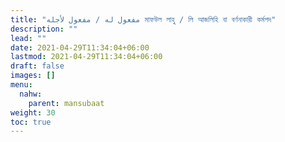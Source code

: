 ```yaml
---
title: "مفعول له / مفعول لأجله মাফউল লাহু / লি আজলিহি বা বর্ণনাকারী কর্মপদ"
description: ""
lead: ""
date: 2021-04-29T11:34:04+06:00
lastmod: 2021-04-29T11:34:04+06:00
draft: false
images: []
menu: 
  nahw:
    parent: mansubaat
weight: 30
toc: true
---
```



